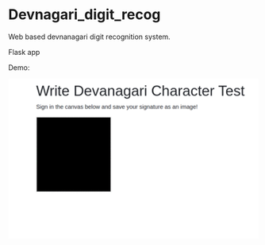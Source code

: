 # Devnagari_digit_recog

Web based devnanagari digit recognition system. 

Flask app

Demo:

![alt text](https://github.com/pramod4040/Devanagari_digit_recog/blob/master/images/digit-crop-recog.gif?raw=true)


